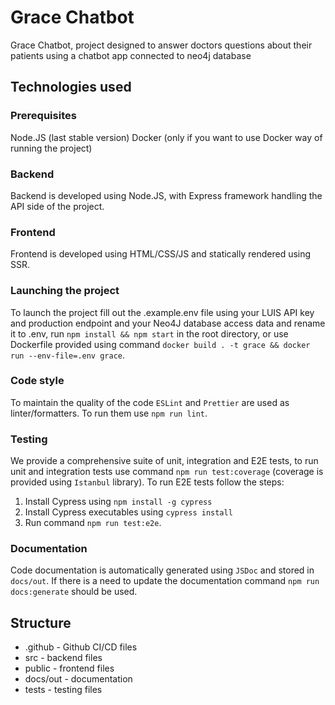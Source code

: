 # Grace Chatbot

Grace Chatbot, project designed to answer doctors questions about their patients using a chatbot app connected to neo4j database

## Technologies used

### Prerequisites
Node.JS (last stable version)
Docker (only if you want to use Docker way of running the project)

### Backend
Backend is developed using Node.JS, with Express framework handling the API side of the project.

### Frontend
Frontend is developed using HTML/CSS/JS and statically rendered using SSR.

### Launching the project
To launch the project fill out the .example.env file using your LUIS API key and production endpoint and your Neo4J database access data and rename it to .env, run `npm install && npm start` in the root directory, or use Dockerfile provided using command `docker build . -t grace && docker run --env-file=.env grace`.

### Code style
To maintain the quality of the code `ESLint` and `Prettier` are used as linter/formatters. To run them use `npm run lint`.

### Testing
We provide a comprehensive suite of unit, integration and E2E tests, to run unit and integration tests use command `npm run test:coverage` (coverage is provided using `Istanbul` library). To run E2E tests follow the steps:
1) Install Cypress using `npm install -g cypress`
2) Install Cypress executables using `cypress install`
3) Run command `npm run test:e2e`.

### Documentation
Code documentation is automatically generated using `JSDoc` and stored in `docs/out`. If there is a need to update the documentation command `npm run docs:generate` should be used.

## Structure

- .github - Github CI/CD files
- src - backend files
- public - frontend files
- docs/out - documentation
- tests - testing files
